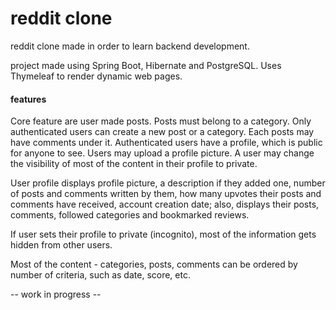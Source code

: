 # reddit clone

reddit clone made in order to learn backend development.

project made using Spring Boot, Hibernate and PostgreSQL. Uses Thymeleaf to render dynamic web pages.

#### features


Core feature are user made posts. Posts must belong to a category. Only authenticated users can create a new post or a
category. Each posts may have comments under it. Authenticated users have a profile, which is public for anyone to see. Users may upload a profile picture. 
A user may change the visibility of most of the content in their profile to private.

User profile displays profile picture, a description if they added one, number of posts and comments written by them,
how many upvotes their posts and comments have received, account creation date;
also, displays their posts, comments, followed categories and bookmarked reviews.

If user sets their profile to private (incognito), most of the information gets hidden from other users.

Most of the content - categories, posts, comments can be ordered by number of criteria, such as date, score, etc. 

-- work in progress --



 